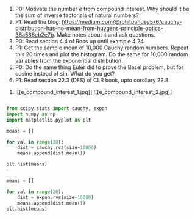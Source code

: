 
1) P0: Motivate the number $e$ from compound interest. Why should it be the sum of inverse factorials of natural numbers?
1) P1: Read the blog: https://medium.com/@rohitpandey576/cauchy-distribution-has-no-mean-from-huygens-principle-optics-38a588eb2e7b. Make notes about it and ask questions.
2) P0: Read section 4.4 of Ross up until example 4.24.
3) P1: Get the sample mean of 10,000 Cauchy random numbers. Repeat this 20 times and plot the histogram. Do the same for 10,000 random variables from the exponential distribution.
4) P0: Do the same thing Euler did to prove the Basel problem, but for cosine instead of sin. What do you get?
5) P1: Read section 22.3 (DFS) of CLR book, upto corollary 22.8.



1.   ![[e_compound_interest_1.jpg]]
 ![[e_compound_interest_2.jpg]]





~~~Python

from scipy.stats import cauchy, expon
import numpy as np
import matplotlib.pyplot as plt 

means = []

for val in range(20):
	dist = cauchy.rvs(size=10000)
	means.append(dist.mean())

plt.hist(means)


means = []

for val in range(20):
	dist = expon.rvs(size=10000)
	means.append(dist.mean())
plt.hist(means)


